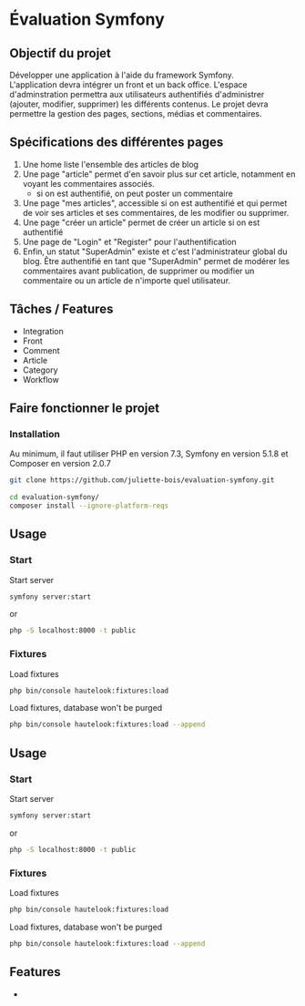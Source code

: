 # Évaluation Symfony

## Objectif du projet
Développer une application à l'aide du framework Symfony.    	
L'application devra intégrer un front et un back office. 
L'espace d'adminstration permettra aux utilisateurs authentifiés d'administrer (ajouter, modifier, supprimer) les différents contenus.
Le projet devra permettre la gestion des pages, sections, médias et commentaires.

## Spécifications des différentes pages
1. Une home liste l'ensemble des articles de blog
2. Une page "article" permet d'en savoir plus sur cet article, notamment en voyant les commentaires associés.
	- si on est authentifié, on peut poster un commentaire
3. Une page "mes articles", accessible si on est authentifié et qui permet de voir ses articles et ses commentaires, de les modifier ou supprimer.
4. Une page "créer un article" permet de créer un article si on est authentifié
5. Une page de "Login" et "Register" pour l'authentification
6. Enfin, un statut "SuperAdmin" existe et c'est l'administrateur global du blog. Être authentifié en tant que "SuperAdmin" permet de modérer les commentaires avant publication, de supprimer ou modifier un commentaire ou un article de n'importe quel utilisateur.

## Tâches / Features
* Integration
* Front
* Comment
* Article
* Category
* Workflow

## Faire fonctionner le projet
### Installation  
Au minimum, il faut utiliser PHP en version 7.3, Symfony en version 5.1.8 et Composer en version 2.0.7
  
```bash  
git clone https://github.com/juliette-bois/evaluation-symfony.git  
  
cd evaluation-symfony/  
composer install --ignore-platform-reqs
``` 

## Usage  
### Start
Start server
```bash  
symfony server:start 
```  
or
```bash  
php -S localhost:8000 -t public
``` 

### Fixtures  
Load fixtures   
```bash  
php bin/console hautelook:fixtures:load  
```  
  
Load fixtures, database won't be purged  
```bash  
php bin/console hautelook:fixtures:load --append  
```  

## Usage  
### Start
Start server
```bash  
symfony server:start 
```  
or
```bash  
php -S localhost:8000 -t public
``` 

### Fixtures  
Load fixtures   
```bash  
php bin/console hautelook:fixtures:load  
```  
  
Load fixtures, database won't be purged  
```bash  
php bin/console hautelook:fixtures:load --append  
```  
  
## Features
* 
